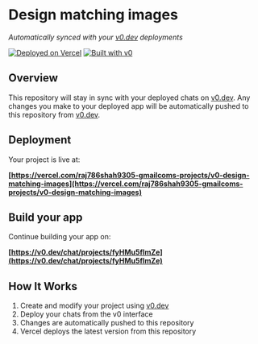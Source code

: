 # Design matching images

*Automatically synced with your [v0.dev](https://v0.dev) deployments*

[![Deployed on Vercel](https://img.shields.io/badge/Deployed%20on-Vercel-black?style=for-the-badge&logo=vercel)](https://vercel.com/raj786shah9305-gmailcoms-projects/v0-design-matching-images)
[![Built with v0](https://img.shields.io/badge/Built%20with-v0.dev-black?style=for-the-badge)](https://v0.dev/chat/projects/fyHMu5fImZe)

## Overview

This repository will stay in sync with your deployed chats on [v0.dev](https://v0.dev).
Any changes you make to your deployed app will be automatically pushed to this repository from [v0.dev](https://v0.dev).

## Deployment

Your project is live at:

**[https://vercel.com/raj786shah9305-gmailcoms-projects/v0-design-matching-images](https://vercel.com/raj786shah9305-gmailcoms-projects/v0-design-matching-images)**

## Build your app

Continue building your app on:

**[https://v0.dev/chat/projects/fyHMu5fImZe](https://v0.dev/chat/projects/fyHMu5fImZe)**

## How It Works

1. Create and modify your project using [v0.dev](https://v0.dev)
2. Deploy your chats from the v0 interface
3. Changes are automatically pushed to this repository
4. Vercel deploys the latest version from this repository